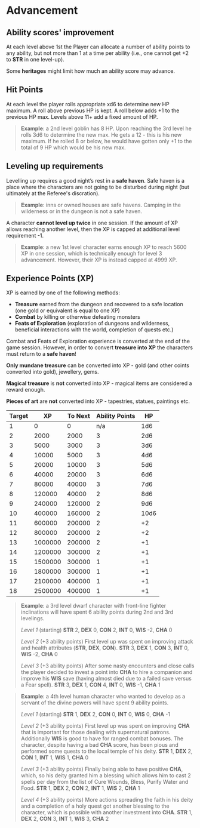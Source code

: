 # Advancement


## Ability scores' improvement

At each level above 1st the Player can allocate a number of ability points to any ability, but not more than 1 at a time per ability (i.e., one cannot get +2 to **STR** in one level-up).

Some **heritages** might limit how much an ability score may advance. 

## Hit Points 

At each level the player rolls appropriate xd6 to determine new HP maximum. A roll above previous HP is kept. A roll below adds +1 to the previous HP max. Levels above 11+ add a fixed amount of HP. 

> **Example**: a 2nd level goblin has 8 HP. Upon reaching the 3rd level he rolls 3d6 to determine the new max. He gets a 12 - this is his new maximum. If he rolled 8 or below, he would have gotten only +1 to the total of 9 HP which would be his new max.

## Leveling up requirements

Levelling up requires a good night’s rest in a **safe haven**. Safe haven is a place where the characters are not going to be disturbed during night (but ultimately at the Referee's discration). 

> **Example**: inns or owned houses are safe havens. Camping in the wilderness or in the dungeon is not a safe haven. 

A character **cannot level up twice** in one session. If the amount of XP allows reaching another level, then the XP is capped at additional level requirement -1. 

> **Example**: a new 1st level character earns enough XP to reach 5600 XP in one session, which is technically enough for level 3 advancement. However, their XP is instead capped at 4999 XP. 


## Experience Points (XP)

XP is earned by one of the following methods: 
- **Treasure** earned from the dungeon and recovered to a safe location (one gold or equivalent is equal to one XP)
- **Combat** by killing or otherwise defeating monsters
- **Feats of Exploration** (exploration of dungeons and wilderness, beneficial interactions with the world, completion of quests etc.)

Combat and Feats of Exploration experience is converted at the end of the game session. However, in order to convert **treasure into XP** the characters must return to a **safe haven**!

**Only mundane treasure** can be converted into XP - gold (and other coints converted into gold), jewellery, gems. 

**Magical treasure** is **not** converted into XP - magical items are considered a reward enough. 

**Pieces of art** are **not** converted into XP - tapestries, statues, paintings etc. 

| Target | XP | To Next | Ability Points | HP |
| --- | --- | --- | --- | --- |
| 1 | 0 | 0 | n/a | 1d6 | 
| 2 | 2000 | 2000 | 3 | 2d6 | 
| 3 | 5000 | 3000 | 3 | 3d6 |
| 4 | 10000 | 5000 | 3 | 4d6 |
| 5 | 20000 | 10000 | 3 | 5d6 |
| 6 | 40000 | 20000 | 3 | 6d6 |
| 7 | 80000 | 40000 | 3 | 7d6 |
| 8 | 120000 | 40000 | 2 | 8d6 |
| 9 | 240000 | 120000 | 2 | 9d6 |
| 10 | 400000 | 160000 | 2 | 10d6 |
| 11 | 600000 | 200000 | 2 | +2 |
| 12 | 800000 | 200000 | 2 | +2 |
| 13 | 1000000 | 200000 | 2 | +1 |
| 14 | 1200000 | 300000 | 2 | +1 |
| 15 | 1500000 | 300000 | 1 | +1 |
| 16 | 1800000 | 300000 | 1 | +1 |
| 17 | 2100000 | 400000 | 1 | +1 |
| 18 | 2500000 | 400000 | 1 | +1 |

> **Example**: a 3rd level dwarf character with front-line fighter inclinations will have spent 6 ability points during 2nd and 3rd levelings. 
>
> *Level 1* (starting)
> **STR** 2, **DEX** 0, **CON** 2, **INT** 0, **WIS** -2, **CHA** 0
>
> *Level 2* (+3 ability points)
> First level up was spent on improving attack and health attributes (**STR**, **DEX**, **CON**).
> **STR** 3, **DEX** 1, **CON** 3, **INT** 0, **WIS** -2, **CHA** 0
>
> *Level 3* (+3 ability points)
> After some nasty encounters and close calls the player decided to invest a point into **CHA** to hire a companion and improve his **WIS** save (having almost died due to a failed save versus a Fear spell). 
> **STR** 3, **DEX** 1, **CON** 4, **INT** 0, **WIS** -1, **CHA** 1


> **Example**: a 4th level human character who wanted to develop as a servant of the divine powers will have spent 9 ability points. 
>
> *Level 1* (starting)
> **STR** 1, **DEX** 2, **CON** 0, **INT** 0, **WIS** 0, **CHA** -1
> 
> *Level 2* (+3 ability points)
> First level up was spent on improving **CHA** that is important for those dealing with supernatural patrons. Additionally **WIS** is good to have for ranged combat bonuses. The character, despite having a bad **CHA** score, has been pious and performed some quests to the local temple of his deity. 
> **STR** 1, **DEX** 2, **CON** 1, **INT** 1, **WIS** 1, **CHA** 0
>
> *Level 3* (+3 ability points)
> Finally being able to have positive **CHA**, which, so his deity granted him a blessing which allows him to cast 2 spells per day from the list of Cure Wounds, Bless, Purify Water and Food. 
> **STR** 1, **DEX** 2, **CON** 2, **INT** 1, **WIS** 2, **CHA** 1
>
> *Level 4* (+3 ability points)
> More actions spreading the faith in his deity and a completion of a holy quest got another blessing to the character, which is possible with another investment into **CHA**. 
> **STR** 1, **DEX** 2, **CON** 3, **INT** 1, **WIS** 3, **CHA** 2




